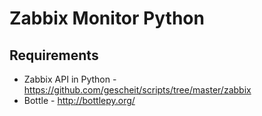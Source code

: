 Zabbix Monitor Python
=====================

Requirements
------------

* Zabbix API in Python - https://github.com/gescheit/scripts/tree/master/zabbix
* Bottle - http://bottlepy.org/
